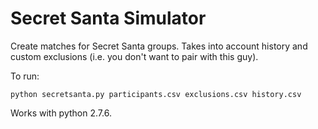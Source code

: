 # Secret Santa Simulator

Create matches for Secret Santa groups.  Takes into account history and custom exclusions (i.e. you don't want to pair with this guy).

To run:
```
python secretsanta.py participants.csv exclusions.csv history.csv
```

Works with python 2.7.6.
